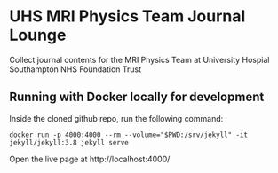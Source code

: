 # UHS MRI Physics Team Journal Lounge

Collect journal contents for the MRI Physics Team at University Hospial Southampton NHS Foundation Trust

## Running with Docker locally for development

Inside the cloned github repo, run the following command:

```
docker run -p 4000:4000 --rm --volume="$PWD:/srv/jekyll" -it jekyll/jekyll:3.8 jekyll serve
```

Open the live page at http://localhost:4000/
